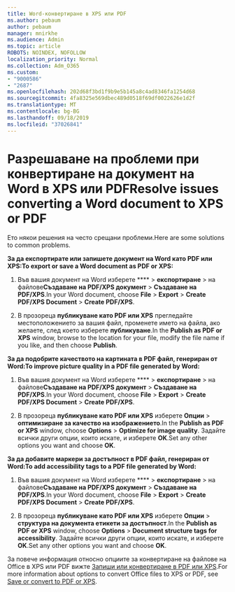 ```yaml
---
title: Word-конвертиране в XPS или PDF
ms.author: pebaum
author: pebaum
manager: mnirkhe
ms.audience: Admin
ms.topic: article
ROBOTS: NOINDEX, NOFOLLOW
localization_priority: Normal
ms.collection: Adm_O365
ms.custom:
- "9000586"
- "2687"
ms.openlocfilehash: 202d68f3bd1f9b9e5b145a8c4ad8346fa1254d68
ms.sourcegitcommit: 4fa8325e569dbec489d0518f69df0022626e1d2f
ms.translationtype: MT
ms.contentlocale: bg-BG
ms.lasthandoff: 09/18/2019
ms.locfileid: "37026841"
---
```

# <a name="resolve-issues-converting-a-word-document-to-xps-or-pdf"></a><span data-ttu-id="2c7f6-102">Разрешаване на проблеми при конвертиране на документ на Word в XPS или PDF</span><span class="sxs-lookup"><span data-stu-id="2c7f6-102">Resolve issues converting a Word document to XPS or PDF</span></span>

<span data-ttu-id="2c7f6-103">Ето някои решения на често срещани проблеми.</span><span class="sxs-lookup"><span data-stu-id="2c7f6-103">Here are some solutions to common problems.</span></span> 

<span data-ttu-id="2c7f6-104">**За да експортирате или запишете документ на Word като PDF или XPS:**</span><span class="sxs-lookup"><span data-stu-id="2c7f6-104">**To export or save a Word document as PDF or XPS:**</span></span>

1. <span data-ttu-id="2c7f6-105">Във вашия документ на Word изберете \*\*\*\* > **експортиране** > на файлове**Създаване на PDF/XPS документ** > **Създаване на PDF/XPS**.</span><span class="sxs-lookup"><span data-stu-id="2c7f6-105">In your Word document, choose  **File** > **Export** > **Create PDF/XPS Document** > **Create PDF/XPS**.</span></span>

2. <span data-ttu-id="2c7f6-106">В прозореца **публикуване като PDF или XPS** прегледайте местоположението за вашия файл, променете името на файла, ако желаете, след което изберете **публикуване**.</span><span class="sxs-lookup"><span data-stu-id="2c7f6-106">In the **Publish as PDF or XPS** window, browse to the location for your file, modify the file name if you like, and then choose **Publish**.</span></span>

<span data-ttu-id="2c7f6-107">**За да подобрите качеството на картината в PDF файл, генериран от Word:**</span><span class="sxs-lookup"><span data-stu-id="2c7f6-107">**To improve picture quality in a PDF file generated by Word:**</span></span>

1. <span data-ttu-id="2c7f6-108">Във вашия документ на Word изберете \*\*\*\* > **експортиране** > на файлове**Създаване на PDF/XPS документ** > **Създаване на PDF/XPS**.</span><span class="sxs-lookup"><span data-stu-id="2c7f6-108">In your Word document, choose  **File** > **Export** > **Create PDF/XPS Document** > **Create PDF/XPS**.</span></span>

2. <span data-ttu-id="2c7f6-109">В прозореца **публикуване като PDF или XPS** изберете **Опции** > **оптимизиране за качество на изображението**.</span><span class="sxs-lookup"><span data-stu-id="2c7f6-109">In the **Publish as PDF or XPS** window, choose **Options** > **Optimize for image quality**.</span></span> <span data-ttu-id="2c7f6-110">Задайте всички други опции, които искате, и изберете **OK**.</span><span class="sxs-lookup"><span data-stu-id="2c7f6-110">Set any other options you want and choose **OK**.</span></span> 

<span data-ttu-id="2c7f6-111">**За да добавите маркери за достъпност в PDF файл, генериран от Word:**</span><span class="sxs-lookup"><span data-stu-id="2c7f6-111">**To add accessibility tags to a PDF file generated by Word:**</span></span>
 
1. <span data-ttu-id="2c7f6-112">Във вашия документ на Word изберете \*\*\*\* > **експортиране** > на файлове**Създаване на PDF/XPS документ** > **Създаване на PDF/XPS**.</span><span class="sxs-lookup"><span data-stu-id="2c7f6-112">In your Word document, choose  **File** > **Export** > **Create PDF/XPS Document** > **Create PDF/XPS**.</span></span>

2. <span data-ttu-id="2c7f6-113">В прозореца **публикуване като PDF или XPS** изберете **Опции** > **структура на документа етикети за достъпност**.</span><span class="sxs-lookup"><span data-stu-id="2c7f6-113">In the **Publish as PDF or XPS** window, choose **Options** > **Document structure tags for accessibility**.</span></span> <span data-ttu-id="2c7f6-114">Задайте всички други опции, които искате, и изберете **OK**.</span><span class="sxs-lookup"><span data-stu-id="2c7f6-114">Set any other options you want and choose **OK**.</span></span>

<span data-ttu-id="2c7f6-115">За повече информация относно опциите за конвертиране на файлове на Office в XPS или PDF вижте [Запиши или конвертиране в PDF или XPS](https://support.office.com/article/d85416c5-7d77-4fd6-a216-6f4bf7c7c110).</span><span class="sxs-lookup"><span data-stu-id="2c7f6-115">For more information about options to convert Office files to XPS or PDF, see [Save or convert to PDF or XPS](https://support.office.com/article/d85416c5-7d77-4fd6-a216-6f4bf7c7c110).</span></span>